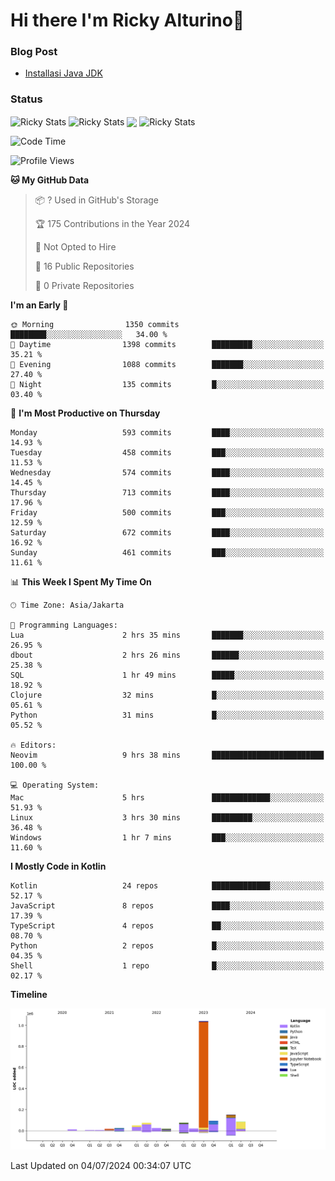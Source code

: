 # Hi there I'm Ricky Alturino👋

### Blog Post

<!-- BLOG-POST-LIST:START -->

- [Installasi Java JDK](https://onirutla.medium.com/installasi-java-jdk-ec701beeb5cb?source=rss-d9d81c918cc9------2)
<!-- BLOG-POST-LIST:END -->

### Status

<img align="center" alt="Ricky Stats" src="https://github-readme-stats.vercel.app/api?username=Alturino&theme=dark&show_icons=true&hide_border=false" />
<img align="center" alt="Ricky Stats" src="https://github-readme-stats.vercel.app/api/top-langs/?username=Alturino&theme=dark&show_icons=true&layout=compact"/>
<img align="center" width="640px" src="https://github-readme-stats.vercel.app/api/wakatime?username=Alturino&layout=compact&hide_border=true&theme=dark">
<img align="center" alt="Ricky Stats" src="https://leetcard.jacoblin.cool/onirutla?border=0&radius=20&ext=activity"/>

<!--START_SECTION:waka-->
![Code Time](http://img.shields.io/badge/Code%20Time-372%20hrs%2037%20mins-blue)

![Profile Views](http://img.shields.io/badge/Profile%20Views-0-blue)

**🐱 My GitHub Data** 

> 📦 ? Used in GitHub's Storage 
 > 
> 🏆 175 Contributions in the Year 2024
 > 
> 🚫 Not Opted to Hire
 > 
> 📜 16 Public Repositories 
 > 
> 🔑 0 Private Repositories 
 > 
**I'm an Early 🐤** 

```text
🌞 Morning                1350 commits        ████████░░░░░░░░░░░░░░░░░   34.00 % 
🌆 Daytime                1398 commits        █████████░░░░░░░░░░░░░░░░   35.21 % 
🌃 Evening                1088 commits        ███████░░░░░░░░░░░░░░░░░░   27.40 % 
🌙 Night                  135 commits         █░░░░░░░░░░░░░░░░░░░░░░░░   03.40 % 
```
📅 **I'm Most Productive on Thursday** 

```text
Monday                   593 commits         ████░░░░░░░░░░░░░░░░░░░░░   14.93 % 
Tuesday                  458 commits         ███░░░░░░░░░░░░░░░░░░░░░░   11.53 % 
Wednesday                574 commits         ████░░░░░░░░░░░░░░░░░░░░░   14.45 % 
Thursday                 713 commits         ████░░░░░░░░░░░░░░░░░░░░░   17.96 % 
Friday                   500 commits         ███░░░░░░░░░░░░░░░░░░░░░░   12.59 % 
Saturday                 672 commits         ████░░░░░░░░░░░░░░░░░░░░░   16.92 % 
Sunday                   461 commits         ███░░░░░░░░░░░░░░░░░░░░░░   11.61 % 
```


📊 **This Week I Spent My Time On** 

```text
🕑︎ Time Zone: Asia/Jakarta

💬 Programming Languages: 
Lua                      2 hrs 35 mins       ███████░░░░░░░░░░░░░░░░░░   26.95 % 
dbout                    2 hrs 26 mins       ██████░░░░░░░░░░░░░░░░░░░   25.38 % 
SQL                      1 hr 49 mins        █████░░░░░░░░░░░░░░░░░░░░   18.92 % 
Clojure                  32 mins             █░░░░░░░░░░░░░░░░░░░░░░░░   05.61 % 
Python                   31 mins             █░░░░░░░░░░░░░░░░░░░░░░░░   05.52 % 

🔥 Editors: 
Neovim                   9 hrs 38 mins       █████████████████████████   100.00 % 

💻 Operating System: 
Mac                      5 hrs               █████████████░░░░░░░░░░░░   51.93 % 
Linux                    3 hrs 30 mins       █████████░░░░░░░░░░░░░░░░   36.48 % 
Windows                  1 hr 7 mins         ███░░░░░░░░░░░░░░░░░░░░░░   11.60 % 
```

**I Mostly Code in Kotlin** 

```text
Kotlin                   24 repos            █████████████░░░░░░░░░░░░   52.17 % 
JavaScript               8 repos             ████░░░░░░░░░░░░░░░░░░░░░   17.39 % 
TypeScript               4 repos             ██░░░░░░░░░░░░░░░░░░░░░░░   08.70 % 
Python                   2 repos             █░░░░░░░░░░░░░░░░░░░░░░░░   04.35 % 
Shell                    1 repo              █░░░░░░░░░░░░░░░░░░░░░░░░   02.17 % 
```



**Timeline**

![Lines of Code chart](https://raw.githubusercontent.com/Alturino/Alturino/main/assets/bar_graph.png)


 Last Updated on 04/07/2024 00:34:07 UTC
<!--END_SECTION:waka-->
